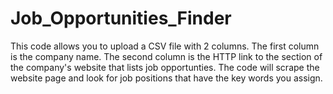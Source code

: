 # Job_Opportunities_Finder
This code allows you to upload a CSV file with 2 columns.
The first column is the company name.
The second column is the HTTP link to the section of the company's website that lists job opportunties. 
The code will scrape the website page and look for job positions that have the key words you assign. 
